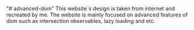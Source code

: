 "# advanced-dom" 
This website`s design is taken from internet and recreated by me. The website is mainly focused on advanced features of dom such as intersection observables, lazy loading and etc.
